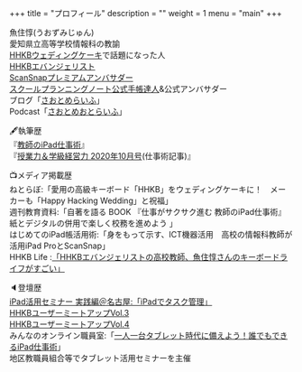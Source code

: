+++
title = "プロフィール"
description = ""
weight = 1
menu = "main"
+++

魚住惇(うおずみじゅん)  
愛知県立高等学校情報科の教諭  
[HHKBウェディングケーキ](https://nlab.itmedia.co.jp/nl/articles/1803/29/news109.html)で話題になった人  
[HHKBエバンジェリスト](https://happyhackingkb.com/jp/evangelist/)  
[ScanSnapプレミアムアンバサダー](https://www.pfu.fujitsu.com/imaging/ambassador/)  
[スクールプランニングノート公式手帳達人](http://www.gakuji.co.jp/book/978-4-7619-2416-4.html)&公式アンバサダー  
ブログ「[さおとめらいふ](https://jun3010.me)」  
Podcast「[さおとめおとらいふ](https://www.google.co.jp/url?sa=t&rct=j&q=&esrc=s&source=web&cd=&ved=2ahUKEwjjr5eKo47vAhWUdXAKHeQ9CZoQFjALegQIBxAD&url=https%3A%2F%2Fopen.spotify.com%2Fshow%2F5q1XAjPvRNlPFIxOXQfVkj&usg=AOvVaw0JbJAcnHx_EUpEdGn49U03)」  
  
🖋執筆歴  
『[教師のiPad仕事術](https://amzn.to/3stxZTc)』  
『[授業力＆学級経営力 2020年10月号](https://www.meijitosho.co.jp/detail/21127)(仕事術記事)』  
  
📺メディア掲載歴  
ねとらぼ:「愛用の高級キーボード「HHKB」をウェディングケーキに！　メーカーも「Happy Hacking Wedding」と祝福」  
週刊教育資料:「自著を語る BOOK 『仕事がサクサク進む 教師のiPad仕事術』 紙とデジタルの併用で楽しく校務を進めよう 」  
はじめてのiPad帳活用術:「身をもって示す、ICT機器活用　高校の情報科教師が活用iPad ProとScanSnap」  
HHKB Life :[「HHKBエバンジェリストの高校教師、魚住惇さんのキーボードライフがすごい」](https://happyhackingkb.com/jp/life/hhkb_life01.html)  
  
🔈登壇歴  
[iPad活用セミナー 実践編＠名古屋:「iPadでタスク管理」](https://www.kokuchpro.com/event/f1687db93c5b2aad821b0b0416aff8ad/)  
[HHKBユーザーミートアップVol.3](https://happyhackingkb.com/jp/event/usermeetup03/)  
[HHKBユーザーミートアップVol.4](https://www.pfu.fujitsu.com/hhkeyboard/meetup/2020/)  
みんなのオンライン職員室:「[一人一台タブレット時代に備えよう！誰でもできるiPad仕事術](https://minnano.online/course/1011/)」  
地区教職員組合等でタブレット活用セミナーを主催